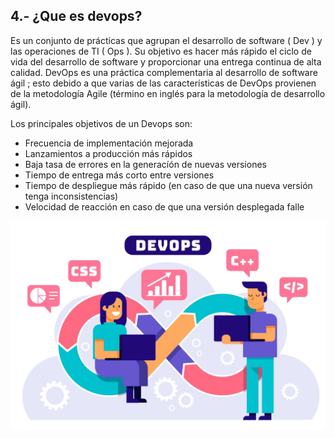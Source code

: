 ## 4.- ¿Que es devops?

Es un conjunto de prácticas que agrupan el desarrollo de software ( Dev ) y las operaciones de TI ( Ops ). Su objetivo es hacer más rápido el ciclo de vida del desarrollo de software y proporcionar una entrega continua de alta calidad. DevOps es una práctica complementaria al desarrollo de software ágil ; esto debido a que varias de las características de DevOps provienen de la metodología Agile (término en inglés para la metodología de desarrollo ágil).

Los principales objetivos de un Devops son:

- Frecuencia de implementación mejorada
- Lanzamientos a producción más rápidos
- Baja tasa de errores en la generacíón de nuevas versiones
- Tiempo de entrega más corto entre versiones
- Tiempo de despliegue más rápido (en caso de que una nueva versión tenga inconsistencias)
- Velocidad de reacción en caso de que una versión desplegada falle

![image](/img/devops2.jpeg)
